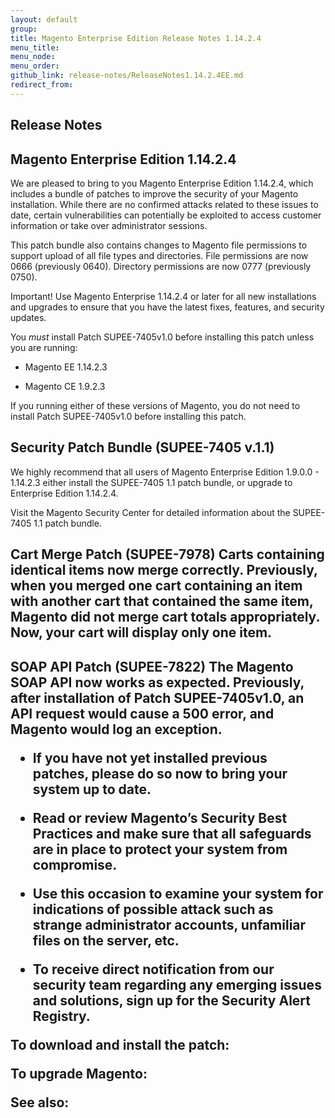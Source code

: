 ```yaml
---
layout: default
group: 
title: Magento Enterprise Edition Release Notes 1.14.2.4
menu_title: 
menu_node: 
menu_order: 
github_link: release-notes/ReleaseNotes1.14.2.4EE.md
redirect_from: 
---
```


<h2>Release Notes</h2>
<h2>Magento Enterprise Edition 1.14.2.4</h2>

We are pleased to bring to you Magento Enterprise Edition 1.14.2.4, which includes a bundle of patches to improve the security of your Magento installation. While there are no confirmed attacks related to these issues to date, certain vulnerabilities can potentially be exploited to access customer information or take over administrator sessions. 

This patch bundle also contains changes to Magento file permissions to support upload of all file types and directories. File permissions are now 0666 (previously 0640). Directory permissions are now 0777 (previously 0750). 

Important! Use Magento Enterprise 1.14.2.4 or later for all new installations and upgrades to ensure that you have the latest fixes, features, and security updates.

You *must* install Patch SUPEE-7405v1.0 before installing this patch unless you are running:

* Magento EE 1.14.2.3

* Magento CE 1.9.2.3

If you running either of these versions of Magento, you do not need to install Patch SUPEE-7405v1.0 before installing this patch. 



<h2>Security Patch Bundle (SUPEE-7405 v.1.1)</h2>
We highly recommend that all users of Magento Enterprise Edition 1.9.0.0 - 1.14.2.3 either install the SUPEE-7405 1.1 patch bundle, or upgrade to Enterprise Edition 1.14.2.4. 

Visit the Magento Security Center for detailed information about the SUPEE-7405 1.1 patch bundle.



<h2>Cart Merge Patch (SUPEE-7978)
Carts containing identical items now merge correctly. Previously, when you merged one cart containing an item with another cart that contained the same item, Magento did not merge cart totals appropriately. Now, your cart will display only one item.  



<h2>SOAP API Patch  (SUPEE-7822)
The Magento SOAP API now works as expected. Previously, after installation of Patch SUPEE-7405v1.0,  an API request would cause a 500 error, and Magento would log an exception.


* If you have not yet installed previous patches, please do so now to bring your system up to date.

* Read or review Magento’s Security Best Practices and make sure that all safeguards are in place to protect your system from compromise.

* Use this occasion to examine your system for indications of possible attack such as strange administrator accounts, unfamiliar files on the server, etc.

* To receive direct notification from our security team regarding any emerging issues and solutions, sign up for the Security Alert Registry.


To download and install the patch:

To upgrade Magento:

See also:

